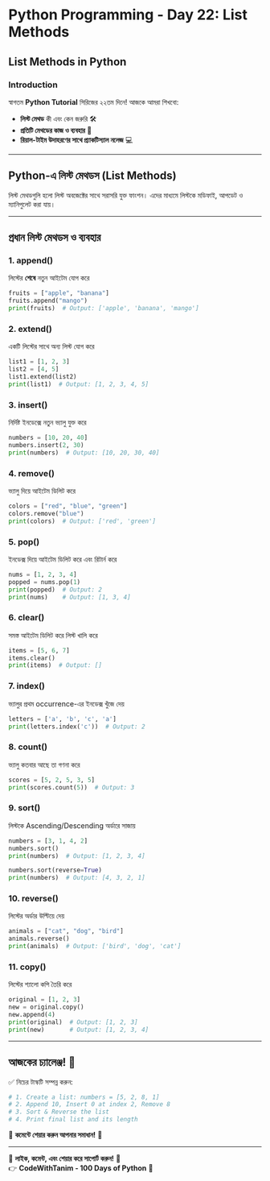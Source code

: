 # Python Programming - Day 22: List Methods

## List Methods in Python

### **Introduction**
স্বাগতম **Python Tutorial** সিরিজের ২২তম দিনে! আজকে আমরা শিখবো:
- **লিস্ট মেথড** কী এবং কেন জরুরি 🛠️
- **প্রতিটি মেথডের কাজ ও ব্যবহার** 🔧
- **রিয়াল-টাইম উদাহরণের সাথে প্র্যাকটিস্যাল নলেজ** 💻

---

## **Python-এ লিস্ট মেথডস (List Methods)**

লিস্ট মেথডগুলি হলো লিস্ট অবজেক্টের সাথে সরাসরি যুক্ত ফাংশন। এদের মাধ্যমে লিস্টকে মডিফাই, আপডেট ও ম্যানিপুলেট করা যায়।

---

## **প্রধান লিস্ট মেথডস ও ব্যবহার**

### **1. append()**
লিস্টের **শেষে** নতুন আইটেম যোগ করে
```python
fruits = ["apple", "banana"]
fruits.append("mango")
print(fruits)  # Output: ['apple', 'banana', 'mango']
```

### **2. extend()**
একটি লিস্টের সাথে অন্য লিস্ট যোগ করে
```python
list1 = [1, 2, 3]
list2 = [4, 5]
list1.extend(list2)
print(list1)  # Output: [1, 2, 3, 4, 5]
```

### **3. insert()**
নির্দিষ্ট ইনডেক্সে নতুন ভ্যালু যুক্ত করে
```python
numbers = [10, 20, 40]
numbers.insert(2, 30)
print(numbers)  # Output: [10, 20, 30, 40]
```

### **4. remove()**
ভ্যালু দিয়ে আইটেম ডিলিট করে
```python
colors = ["red", "blue", "green"]
colors.remove("blue")
print(colors)  # Output: ['red', 'green']
```

### **5. pop()**
ইনডেক্স দিয়ে আইটেম ডিলিট করে এবং রিটার্ন করে
```python
nums = [1, 2, 3, 4]
popped = nums.pop(1)
print(popped)  # Output: 2
print(nums)    # Output: [1, 3, 4]
```

### **6. clear()**
সমস্ত আইটেম ডিলিট করে লিস্ট খালি করে
```python
items = [5, 6, 7]
items.clear()
print(items)  # Output: []
```

### **7. index()**
ভ্যালুর প্রথম occurrence-এর ইনডেক্স খুঁজে দেয়
```python
letters = ['a', 'b', 'c', 'a']
print(letters.index('c'))  # Output: 2
```

### **8. count()**
ভ্যালু কতবার আছে তা গণনা করে
```python
scores = [5, 2, 5, 3, 5]
print(scores.count(5))  # Output: 3
```

### **9. sort()**
লিস্টকে Ascending/Descending অর্ডারে সাজায়
```python
numbers = [3, 1, 4, 2]
numbers.sort()
print(numbers)  # Output: [1, 2, 3, 4]

numbers.sort(reverse=True)
print(numbers)  # Output: [4, 3, 2, 1]
```

### **10. reverse()**
লিস্টের অর্ডার উল্টিয়ে দেয়
```python
animals = ["cat", "dog", "bird"]
animals.reverse()
print(animals)  # Output: ['bird', 'dog', 'cat']
```

### **11. copy()**
লিস্টের শ্যালো কপি তৈরি করে
```python
original = [1, 2, 3]
new = original.copy()
new.append(4)
print(original)  # Output: [1, 2, 3]
print(new)       # Output: [1, 2, 3, 4]
```

---

## **আজকের চ্যালেঞ্জ! 🎯**
✅ নিচের টাস্কটি সম্পন্ন করুন:
```python
# 1. Create a list: numbers = [5, 2, 8, 1]
# 2. Append 10, Insert 0 at index 2, Remove 8
# 3. Sort & Reverse the list
# 4. Print final list and its length
```

📢 **কমেন্টে শেয়ার করুন আপনার সমাধান!** 💬

---

🔔 **লাইক, কমেন্ট, এবং শেয়ার করে সাপোর্ট করুন!** 🚀  
👉 **CodeWithTanim - 100 Days of Python** 🐍